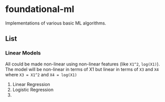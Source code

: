 # foundational-ml
Implementations of various basic ML algorithms.

## List
### Linear Models
All could be made non-linear using non-linear features (like `X1^2`, `log(X1)`). The model will be non-linear in terms of 
X1 but linear in terms of `X3` and `X4` where `X3 = X1^2` and `X4 = log(X1)`
1. Linear Regression
2. Logistic Regression
3. 